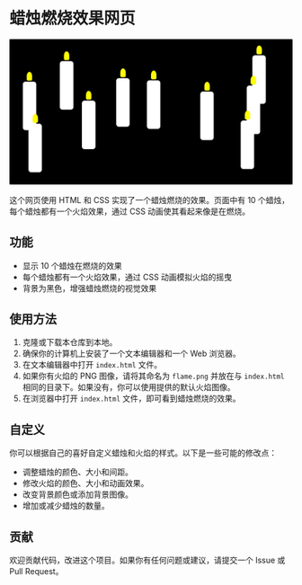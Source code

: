 
# 蜡烛燃烧效果网页

![蜡烛燃烧效果网页](./cyber-candle.png)

这个网页使用 HTML 和 CSS 实现了一个蜡烛燃烧的效果。页面中有 10 个蜡烛，每个蜡烛都有一个火焰效果，通过 CSS 动画使其看起来像是在燃烧。

## 功能

- 显示 10 个蜡烛在燃烧的效果
- 每个蜡烛都有一个火焰效果，通过 CSS 动画模拟火焰的摇曳
- 背景为黑色，增强蜡烛燃烧的视觉效果

## 使用方法

1. 克隆或下载本仓库到本地。
2. 确保你的计算机上安装了一个文本编辑器和一个 Web 浏览器。
3. 在文本编辑器中打开 `index.html` 文件。
4. 如果你有火焰的 PNG 图像，请将其命名为 `flame.png` 并放在与 `index.html` 相同的目录下。如果没有，你可以使用提供的默认火焰图像。
5. 在浏览器中打开 `index.html` 文件，即可看到蜡烛燃烧的效果。

## 自定义

你可以根据自己的喜好自定义蜡烛和火焰的样式。以下是一些可能的修改点：

- 调整蜡烛的颜色、大小和间距。
- 修改火焰的颜色、大小和动画效果。
- 改变背景颜色或添加背景图像。
- 增加或减少蜡烛的数量。

## 贡献

欢迎贡献代码，改进这个项目。如果你有任何问题或建议，请提交一个 Issue 或 Pull Request。

